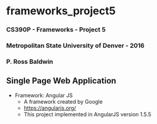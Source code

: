 # frameworks_project5
### CS390P - Frameworks - Project 5
### Metropolitan State University of Denver - 2016
### P. Ross Baldwin

## Single Page Web Application
* Framework: Angular JS
	* A framework created by Google
	* https://angularjs.org/
	* This project implemented in AngularJS version 1.5.5